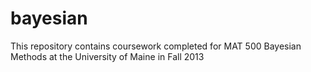 bayesian
========

This repository contains coursework completed for MAT 500 Bayesian Methods at the University of Maine in Fall 2013
